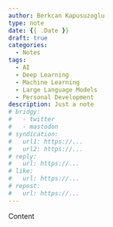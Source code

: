 ```yaml
---
author: Berkcan Kapusuzoglu
type: note
date: {{ .Date }}
draft: true
categories:
  - Notes
tags:
  - AI
  - Deep Learning
  - Machine Learning
  - Large Language Models
  - Personal Development
description: Just a note
# bridgy:
#   - twitter
#   - mastodon
# syndication:
#   url1: https://...
#   url2: https://...
# reply:
#   url: https://...
# like:
#   url: https://...
# repost:
#   url: https://...
---
```


Content
